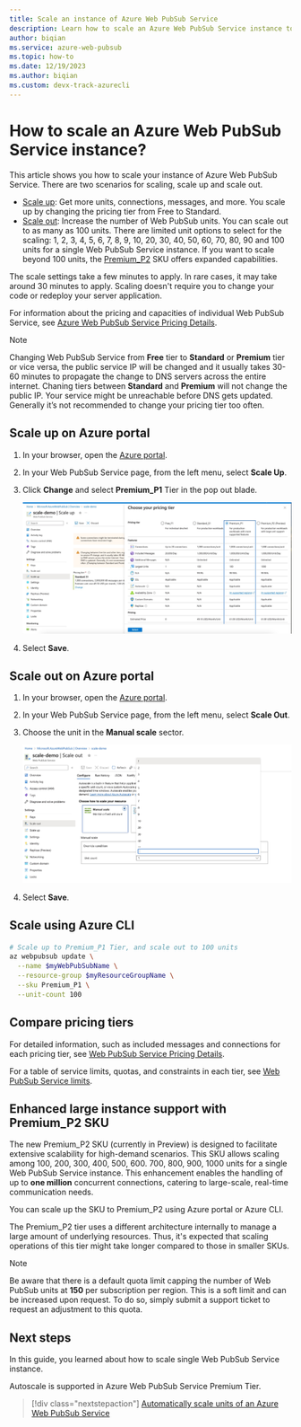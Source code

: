 ```yaml
---
title: Scale an instance of Azure Web PubSub Service
description: Learn how to scale an Azure Web PubSub Service instance to add or reduce capacity, through Azure portal or Azure CLI.
author: biqian
ms.service: azure-web-pubsub
ms.topic: how-to
ms.date: 12/19/2023
ms.author: biqian 
ms.custom: devx-track-azurecli
---
```

# How to scale an Azure Web PubSub Service instance?
This article shows you how to scale your instance of Azure Web PubSub Service. There are two scenarios for scaling, scale up and scale out.

* [Scale up](https://en.wikipedia.org/wiki/Scalability#Horizontal_and_vertical_scaling): Get more units, connections, messages, and more. You scale up by changing the pricing tier from Free to Standard.
* [Scale out](https://en.wikipedia.org/wiki/Scalability#Horizontal_and_vertical_scaling): Increase the number of Web PubSub units. You can scale out to as many as 100 units. There are limited unit options to select for the scaling: 1, 2, 3, 4, 5, 6, 7, 8, 9, 10, 20, 30, 40, 50, 60, 70, 80, 90 and 100 units for a single Web PubSub Service instance. If you want to scale beyond 100 units, the [Premium_P2](#enhanced-large-instance-support-with-premium_p2-sku) SKU offers expanded capabilities.

The scale settings take a few minutes to apply. In rare cases, it may take around 30 minutes to apply. Scaling doesn't require you to change your code or redeploy your server application.

For information about the pricing and capacities of individual Web PubSub Service, see [Azure Web PubSub Service Pricing Details](https://azure.microsoft.com/pricing/details/web-pubsub/).  

> [!NOTE]
> Changing Web PubSub Service from **Free** tier to **Standard** or **Premium** tier or vice versa, the public service IP will be changed and it usually takes 30-60 minutes to propagate the change to DNS servers across the entire internet. Chaning tiers between  **Standard** and **Premium** will not change the public IP.
> Your service might be unreachable before DNS gets updated. Generally it’s not recommended to change your pricing tier too often.


## Scale up on Azure portal

1. In your browser, open the [Azure portal](https://portal.azure.com).

2. In your Web PubSub Service page, from the left menu, select **Scale Up**.
   
3. Click **Change** and select **Premium_P1** Tier in the pop out blade.
   
    ![Screenshot of scaling up on Portal.](./media/howto-scale-manual-scale/web-pubsub-howto-scale-up.png)

4. Select **Save**.


## Scale out on Azure portal

1. In your browser, open the [Azure portal](https://portal.azure.com).

2. In your Web PubSub Service page, from the left menu, select **Scale Out**.
   
3. Choose the unit in the **Manual scale** sector.

    ![Screenshot of scaling out on Portal.](./media/howto-scale-manual-scale/web-pubsub-howto-scale-out.png)

4. Select **Save**.


## Scale using Azure CLI

```bash
# Scale up to Premium_P1 Tier, and scale out to 100 units
az webpubsub update \
  --name $myWebPubSubName \
  --resource-group $myResourceGroupName \
  --sku Premium_P1 \
  --unit-count 100
```


## Compare pricing tiers

For detailed information, such as included messages and connections for each pricing tier, see [Web PubSub Service Pricing Details](https://azure.microsoft.com/pricing/details/web-pubsub/).

For a table of service limits, quotas, and constraints in each tier, see [Web PubSub Service limits](../azure-resource-manager/management/azure-subscription-service-limits.md#azure-web-pubsub-limits).


## Enhanced large instance support with Premium_P2 SKU
The new Premium_P2 SKU (currently in Preview) is designed to facilitate extensive scalability for high-demand scenarios.  This SKU allows scaling among 100, 200, 300, 400, 500, 600. 700, 800, 900, 1000 units for a single Web PubSub Service instance. This enhancement enables the handling of up to **one million** concurrent connections, catering to large-scale, real-time communication needs.

You can scale up the SKU to Premium_P2 using Azure portal or Azure CLI.

The Premium_P2 tier uses a different architecture internally to manage a large amount of underlying resources. Thus, it's expected that scaling operations of this tier might take longer compared to those in smaller SKUs.

> [!NOTE]
> Be aware that there is a default quota limit capping the number of Web PubSub units at **150** per subscription per region. This is a soft limit and can be increased upon request. To do so, simply submit a support ticket to request an adjustment to this quota.

## Next steps

In this guide, you learned about how to scale single Web PubSub Service instance.

Autoscale is supported in Azure Web PubSub Service Premium Tier.

> [!div class="nextstepaction"]
> [Automatically scale units of an Azure Web PubSub Service](./howto-scale-autoscale.md)
